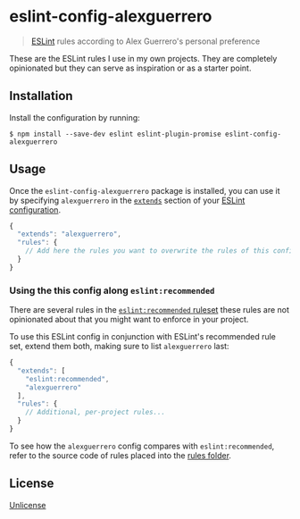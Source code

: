# eslint-config-alexguerrero

> [ESLint](http://eslint.org) rules according to Alex Guerrero's personal preference

These are the ESLint rules I use in my own projects. They are completely opinionated but they can serve as inspiration or as a starter point.


## Installation

Install the configuration by running:

```
$ npm install --save-dev eslint eslint-plugin-promise eslint-config-alexguerrero
```


## Usage

Once the `eslint-config-alexguerrero` package is installed, you can use it by specifying `alexguerrero` in the [`extends`](http://eslint.org/docs/user-guide/configuring#extending-configuration-files) section of your [ESLint configuration](http://eslint.org/docs/user-guide/configuring).

```js
{
  "extends": "alexguerrero",
  "rules": {
    // Add here the rules you want to overwrite the rules of this config
  }
}
```

### Using the this config along `eslint:recommended`

There are several rules in the [`eslint:recommended` ruleset](http://eslint.org/docs/rules/) these rules are not opinionated about that you might want to enforce in your project.

To use this ESLint config in conjunction with ESLint's recommended rule set, extend them both, making sure to list `alexguerrero` last:

```js
{
  "extends": [
    "eslint:recommended",
    "alexguerrero"
  ],
  "rules": {
    // Additional, per-project rules...
  }
}
```

To see how the `alexguerrero` config compares with `eslint:recommended`, refer to the source code of rules placed into the [rules folder](https://github.com/guerrero/eslint-config-alexguerrero/blob/master/rules).


## License

[Unlicense](https://github.com/guerrero/eslint-config-alexguerrero/blob/master/LICENSE)
